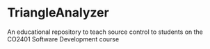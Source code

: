 # TriangleAnalyzer
 An educational repository to teach source control to students on the CO2401 Software Development course 
